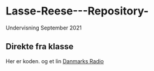 # Lasse-Reese---Repository-
Undervisning September 2021

## Direkte fra klasse

Her er koden. og et lin [Danmarks Radio](https://dr.dk)
